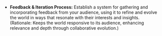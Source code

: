 - **Feedback & Iteration Process:** Establish a system for gathering and incorporating feedback from your audience, using it to refine and evolve the world in ways that resonate with their interests and insights. (Rationale: Keeps the world responsive to its audience, enhancing relevance and depth through collaborative evolution.)